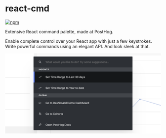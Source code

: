# react-cmd

[![npm](https://img.shields.io/npm/v/react-cmd.svg)](https://www.npmjs.com/package/react-cmd)

Extensive React command palette, made at PostHog.

Enable complete control over your React app with just a few keystrokes. Write powerful commands using an elegant API. And look sleek at that.

![react-cmd in production at PostHog](example.png)
